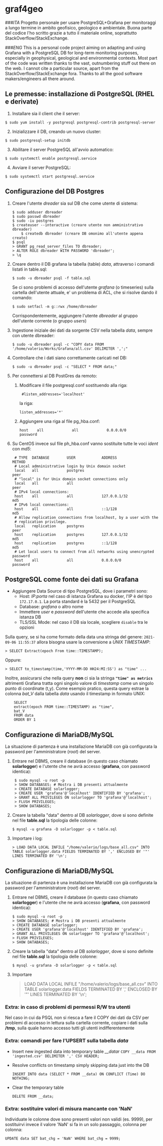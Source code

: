 # graf4geo
###_ITA_
Progetto personale per usare PostgreSQL+Grafana per monitoraggi a lungo termine in ambito geofisico, geologico e ambientale.
Buona parte del codice l'ho scritto grazie a tutto il materiale online, soprattutto StackOverflow/StackExchange.

###_ENG_
This is a personal code project aiming on adapting and using Grafana with a PostgreSQL DB for long-term monitoring purposes, especially in geophysical, geological and environmental contexts.
Most part of the code was written thanks to the vast, outnumbering stuff out there on the web. I cannot cite a particular source, apart from the StackOverflow/StackExchange fora. Thanks to all the good software makers/engineers all there around.

## Le premesse: installazione di PostgreSQL (RHEL e derivate)

1. Installare sia il client che il server:

`$ sudo yum install -y postgresql postgresql-contrib postgresql-server`

2. Inizializzare il DB, creando un nuovo cluster:

`$ sudo postgresql-setup initdb`

3. Abilitare il server PostgreSQL all'avvio automatico:

`$ sudo systemctl enable postgresql.service`

4. Avviare il server PostgreSQL:

`$ sudo systemctl start postgresql.service`


## Configurazione del DB Postgres

1. Creare l'utente *dreader* sia sul DB che come utente di sistema:
	```
	$ sudo adduser dbreader
	$ sudo passwd dbreader
	$ sudo -iu postgres
	$ createuser --interactive (creare utente non amministrativo dbreader)
        $ createdb dbreader (creare DB omonimo all'utente appena creato)
	$ psql
	> GRANT pg_read_server_files TO dbreader;
	> ALTER ROLE dbreader WITH PASSWORD 'dbreader';
	> \q
	```

2. Creare dentro il DB grafana la tabella (table) *data*, attraverso i comandi listati in table.sql:

	`$ sudo -u dbreader psql -f table.sql`
  
	Se ci sono problemi di accesso dell'utente *grafana* (o timeseries) sulla cartella dell'utente attuale, e' un problema
	di ACL, che si risolve dando il comando:
	
	`$ sudo setfacl -m g::rwx /home/dbreader`
	
    Corrispondentemente, aggiungere l'utente *dbreader* al gruppo dell'utente corrente (o gruppo _users_)


3. Ingestione iniziale dei dati da sorgente CSV nella tabella *data*, sempre con utente dbreader:

	`$ sudo -u dbreader psql -c "COPY data FROM '/home/valerio/Works/Grafana/all.csv' DELIMITER ',';"`


4. Controllare che i dati siano correttamente caricati nel DB:

	`$ sudo -u dbreader psql -c "SELECT * FROM data;"`


4. Per connettersi al DB PostGres da remoto:
	1. Modificare il file postgresql.conf sostituendo alla riga:

	   ` #listen_addresses='localhost'`

	   la riga:

	   `listen_addresses='*'`

	2. Aggiungere una riga al file pg_hba.conf:

	   `host    all             all             0.0.0.0/0               password`

5. Su CentOS invece sul file ph_hba.conf vanno sostituite tutte le voci *ident* con *md5*:

        # TYPE  DATABASE        USER            ADDRESS                 METHOD
        # Local admninistrative login by Unix domain socket
        local   all             postgres                                peer
        # "local" is for Unix domain socket connections only
        local   all             all                                     peer
        # IPv4 local connections:
        host    all             all             127.0.0.1/32            md5
        # IPv6 local connections:
        host    all             all             ::1/128                 md5
        # Allow replication connections from localhost, by a user with the
        # replication privilege.
        local   replication     postgres                                peer
        host    replication     postgres        127.0.0.1/32            md5
        host    replication     postgres        ::1/128                 md5
        # Let local users to connect from all networks using unencrypted password
        host    all             all             0.0.0.0/0               password


## PostgreSQL come fonte dei dati su Grafana

- Aggiungere Data Source di tipo PostgreSQL, dove i parametri sono:
    - Host: *IP:porta*  nel caso di istanza Grafana su docker, l'IP è del tipo `172.17.0.1`. La porta standard è la 5432 per il PostgreSQL
    - Database: *grafana* o altro nome
    - Immettere _user_ e _password_ dell'utente che accede alla specifica istanza DB
    - TLS/SSL Mode: nel caso il DB sia locale, scegliere `disable` tra le opzioni

Sulla query, se si ha come formato della data una stringa del genere: `2021-09-06 11:55:37` allora bisogna usare la conversione a _UNIX TIMESTAMP_:

`> SELECT Extract(epoch From time::TIMESTAMP);`

Oppure:

`> SELECT to_timestamp(time,'YYYY-MM-DD HH24:MI:SS') as "time" ...`

Inoltre, assicurarsi che nella query **non** ci sia la stringa **`"time" as metrics`** altrimenti Grafana tratta ogni singolo valore di _timestamp_ come un singolo punto di coordinate (t,y).
Come esempio pratico, questa query estrae la colonna *bat_V* dalla tabella _data_ usando il timestamp in formato UNIX:

        SELECT
        extract(epoch FROM time::TIMESTAMP) as "time",
        bat_V
        FROM data
        ORDER BY 1

## Configurazione di MariaDB/MySQL

La situazione di partenza è una installazione MariaDB con già configurata la password per l'amministratore (_root_) del server.

1. Entrare nel DBMS, creare il database (in questo caso chiamato **solarlogger**) e l'utente che ne avrà accesso (**grafana**, con password identica):

        $ sudo mysql -u root -p
        > SHOW DATABASES; # Mostra i DB presenti attualmente
        > CREATE DATABASE solarlogger;
        > CREATE USER 'grafana'@'localhost' IDENTIFIED BY 'grafana';
        > GRANT ALL PRIVILEGES ON solarlogger TO 'grafana'@'localhost';
        > FLUSH PRIVILEGES;
        > SHOW DATABASES;

2. Creare la tabella "data" dentro al DB _solarlogger_, dove si sono definite nel file **table.sql** la tipologia delle colonne:

    `$ mysql -u grafana -D solarlogger -p < table.sql`

3. Importare i log:

    `> LOAD DATA LOCAL INFILE "/home/valerio/logs/base_all.csv" INTO TABLE solarlogger.data FIELDS TERMINATED BY ',' ENCLOSED BY '"' LINES TERMINATED BY '\n';`
    


## Configurazione di MariaDB/MySQL

La situazione di partenza è una installazione MariaDB con già configurata la password per l'amministratore (_root_) del server.

1. Entrare nel DBMS, creare il database (in questo caso chiamato **solarlogger**) e l'utente che ne avrà accesso (**grafana**, con password identica):
    ```
    $ sudo mysql -u root -p
    > SHOW DATABASES; # Mostra i DB presenti attualmente
    > CREATE DATABASE solarlogger;
    > CREATE USER 'grafana'@'localhost' IDENTIFIED BY 'grafana';
    > GRANT ALL PRIVILEGES ON solarlogger TO 'grafana'@'localhost';
    > FLUSH PRIVILEGES;
    > SHOW DATABASES;
    ```
2. Creare la tabella "data" dentro al DB _solarlogger_, dove si sono definite nel file **table.sql** la tipologia delle colonne:
    ```
    $ mysql -u grafana -D solarlogger -p < table.sql
    ```
3. Importare     
    > LOAD DATA LOCAL INFILE "/home/valerio/logs/base_all.csv" INTO TABLE solarlogger.data FIELDS TERMINATED BY ',' ENCLOSED BY '"' LINES TERMINATED BY '\n';
    




### Extra: in caso di problemi di permessi R/W tra utenti
Nel caso in cui da PSQL non si riesca a fare il COPY dei dati da CSV per problemi di accesso in lettura sulla cartella corrente, copiare i dati sulla **/tmp**, sulla quale hanno accesso tutti gli utenti indifferentemente


### Extra: comandi per fare l'UPSERT sulla tabella *data*
- Insert new ingested data into temporary table *__data*r
	`COPY __data FROM 'ingested.csv' DELIMITER ',' CSV HEADER;`
	
- Resolve conflicts on timestamp simply skipping data just into the DB

	`INSERT INTO data (SELECT * FROM __data) ON CONFLICT (Time) DO NOTHING;`
	
- Clear the temporary table

	`DELETE FROM __data;`

### Extra: sostituire valori di misura mancante con 'NaN'

Individuate le colonne dove sono presenti valori non validi (es. 9999), per sostituirvi invece il valore 'NaN' si fa in un solo passaggio, colonna per colonna:

`UPDATE data SET bat_chg = 'NaN' WHERE bat_chg = 9999;`
